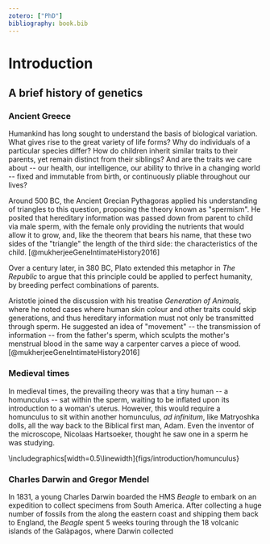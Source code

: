 ```yaml
---
zotero: ["PhD"]
bibliography: book.bib
---
```


# Introduction

## A brief history of genetics

### Ancient Greece

Humankind has long sought to understand the basis of biological variation. What gives rise to the great variety of life forms? Why do individuals of a particular species differ? How do children inherit similar traits to their parents, yet remain distinct from their siblings? And are the traits we care about -- our health, our intelligence, our ability to thrive in a changing world -- fixed and immutable from birth, or continuously pliable throughout our lives? 

Around 500 BC, the Ancient Grecian Pythagoras applied his understanding of triangles to this question, proposing the theory known as "spermism". He posited that  hereditary information was passed down from parent to child via male sperm, with the female only providing the nutrients that would allow it to grow, and, like the theorem that bears his name, that these two sides of the "triangle" the length of the third side: the characteristics of the child. [@mukherjeeGeneIntimateHistory2016]

Over a century later, in 380 BC, Plato extended this metaphor in *The Republic* to argue that this principle could be applied to perfect humanity, by breeding perfect combinations of parents. 

Aristotle joined the discussion with his treatise *Generation of Animals*, where he noted cases where human skin colour and other traits could skip generations, and thus hereditary information must not only be transmitted through sperm. He suggested an idea of "movement" -- the transmission of information -- from the father's sperm, which sculpts the mother's menstrual blood in the same way a carpenter carves a piece of wood.[@mukherjeeGeneIntimateHistory2016]

### Medieval times

In medieval times, the prevailing theory was that a tiny human -- a homunculus -- sat within the sperm, waiting to be inflated upon its introduction to a woman's uterus. However, this would require a homunculus to sit within another homunculus, *ad infinitum*, like Matryoshka dolls, all the way back to the Biblical first man, Adam. Even the inventor of the microscope, Nicolaas Hartsoeker, thought he saw one in a sperm he was studying.


\includegraphics[width=0.5\linewidth]{figs/introduction/homunculus} 

### Charles Darwin and Gregor Mendel

In 1831, a young Charles Darwin boarded the HMS *Beagle* to embark on an expedition to collect specimens from South America. After collecting a huge number of fossils from the along the eastern coast and shipping them back to England, the *Beagle* spent 5 weeks touring through the 18 volcanic islands of the Galàpagos, where Darwin collected 


